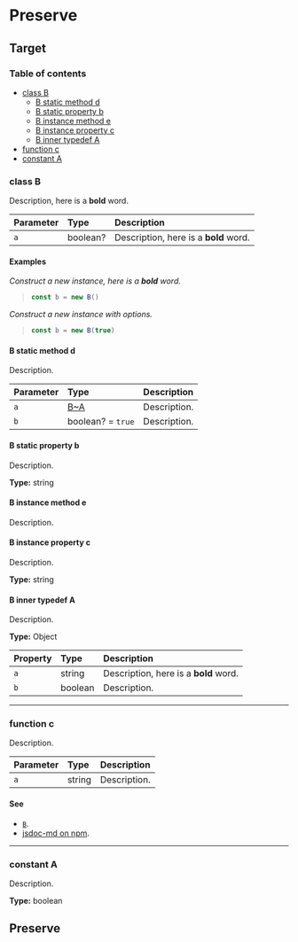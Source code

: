# Preserve

## Target

### Table of contents

- [class B](#class-b)
  - [B static method d](#b-static-method-d)
  - [B static property b](#b-static-property-b)
  - [B instance method e](#b-instance-method-e)
  - [B instance property c](#b-instance-property-c)
  - [B inner typedef A](#b-inner-typedef-a)
- [function c](#function-c)
- [constant A](#constant-a)

### class B

Description, here is a **bold** word.

| Parameter | Type     | Description                           |
| :-------- | :------- | :------------------------------------ |
| `a`       | boolean? | Description, here is a **bold** word. |

#### Examples

_Construct a new instance, here is a **bold** word._

> ```js
> const b = new B()
> ```

_Construct a new instance with options._

> ```js
> const b = new B(true)
> ```

#### B static method d

Description.

| Parameter | Type                      | Description  |
| :-------- | :------------------------ | :----------- |
| `a`       | [B~A](#b-inner-typedef-a) | Description. |
| `b`       | boolean? = `true`         | Description. |

#### B static property b

Description.

**Type:** string

#### B instance method e

Description.

#### B instance property c

Description.

**Type:** string

#### B inner typedef A

Description.

**Type:** Object

| Property | Type    | Description                           |
| :------- | :------ | :------------------------------------ |
| `a`      | string  | Description, here is a **bold** word. |
| `b`      | boolean | Description.                          |

* * *

### function c

Description.

| Parameter | Type   | Description  |
| :-------- | :----- | :----------- |
| `a`       | string | Description. |

#### See

- [`B`](#class-b).
- [jsdoc-md on npm](https://npm.im/jsdoc-md).

* * *

### constant A

Description.

**Type:** boolean

## Preserve
